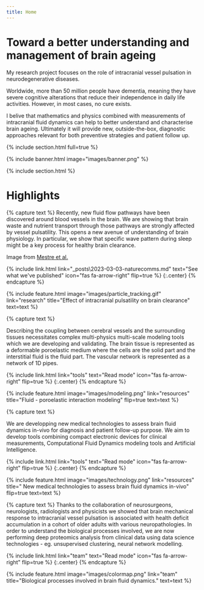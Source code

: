 ```yaml
---
title: Home
---
```


# Toward a better understanding and management of brain ageing

My research project focuses on the role of intracranial vessel pulsation in neurodegenerative diseases. 

Worldwide, more than 50 million people have dementia, meaning they have severe cognitive alterations that reduce their independence in daily life activities. However, in most cases, no cure exists. 

I belive that mathematics and physics combined with measurements of intracranial fluid dynamics can help to better understand and characterise brain ageing. Ultimately it will provide new, outside-the-box, diagnostic approaches relevant for both preventive strategies and patient follow up.


{% include section.html full=true %}

{% include banner.html image="images/banner.png" %}

{% include section.html %}

# Highlights

{% capture text %}
  Recently, new fluid flow pathways have been discovered around blood vessels in the brain. We are showing that brain waste and nutrient transport through those pathways are strongly affected by vessel pulsatility. This opens a new avenue of understanding of brain physiology. In particular, we  show that specific wave pattern during sleep might be a key process for healthy brain clearance.

  Image from [Mestre et al.]("https://www.nature.com/articles/s41467-018-07318-3")


{%
  include link.html
  link="_posts\2023-03-03-naturecomms.md"
  text="See what we've published"
  icon="fas fa-arrow-right"
  flip=true
%}
{:.center}
{% endcapture %}

{%
  include feature.html
  image="images/particle_tracking.gif"
  link="research"
  title="Effect of intracranial pulsatility on brain clearance"
  text=text
%}

{% capture text %}

Describing the coupling between cerebral vessels and the surrounding tissues necessitates complex multi-physics multi-scale modeling tools which we are developing and validating. The brain tissue is represented as a deformable poroelastic medium where the cells are the solid part and the interstitial fluid is the fluid part. The vascular network is represented as a network of 1D pipes. 


{%
  include link.html
  link="tools"
  text="Read mode"
  icon="fas fa-arrow-right"
  flip=true
%}
{:.center}
{% endcapture %}

{%
  include feature.html
  image="images/modeling.png"
  link="resources"
  title="Fluid - poroelastic interaction modeling"
  flip=true
  text=text
%}

{% capture text %}

We are developping new medical technologies to assess brain fluid dynamics in-vivo for diagnosis and patient follow-up purpose.  We aim to develop tools combining compact electronic devices for clinical measurements, Computational Fluid Dynamics modeling tools and Artificial Intelligence.


{%
  include link.html
  link="tools"
  text="Read mode"
  icon="fas fa-arrow-right"
  flip=true
%}
{:.center}
{% endcapture %}

{%
  include feature.html
  image="images/technology.png"
  link="resources"
  title=" New medical technologies to assess brain fluid dynamics in-vivo"
  flip=true
  text=text
%}

{% capture text %}
 Thanks to the collaboration of neurosurgeons, neurologists, radiologists and physicists we showed that brain mechanical response to intracranial vessel pulsation is associated with health deficit accumulation in a cohort of older adults with various neuropathologies. In order to understand the biological processes involved, we are now performing deep proteomics analysis from clinical data using data science technologies - eg. unsupervised clustering, neural network modelling.

{%
  include link.html
  link="team"
  text="Read mode"
  icon="fas fa-arrow-right"
  flip=true
%}
{:.center}
{% endcapture %}

{%
  include feature.html
  image="images/colormap.png"
  link="team"
  title="Biological processes involved in brain fluid dynamics."
  text=text
%}


